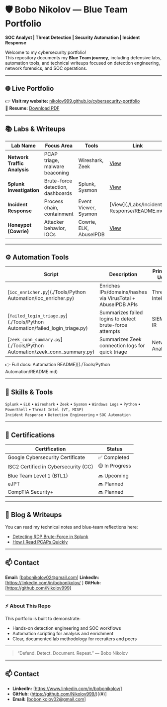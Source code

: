 # 🛡️ Bobo Nikolov — Blue Team Portfolio  
**SOC Analyst | Threat Detection | Security Automation | Incident Response**



Welcome to my cybersecurity portfolio!  
This repository documents my **Blue Team journey**, including defensive labs, automation tools, and technical writeups focused on detection engineering, network forensics, and SOC operations.

---

## 🌐 Live Portfolio
👉 **Visit my website:** [nikolov999.github.io/cybersecurity-portfolio](https://nikolov999.github.io/cybersecurity-portfolio)  
📄 **Resume:** [Download PDF](./Resume/Bobo_Nikolov_CV.pdf)

---

## 📚 Labs & Writeups

| Lab Name | Focus Area | Tools | Link |
|-----------|-------------|--------|------|
| **Network Traffic Analysis** | PCAP triage, malware beaconing | Wireshark, Zeek | [View](./Labs/Network-Analysis/README.md) |
| **Splunk Investigation** | Brute-force detection, dashboards | Splunk, Sysmon | [View](./Labs/Splunk-Investigation/README.md) |
| **Incident Response** | Process chain, containment | Event Viewer, Sysmon | [View](./Labs/Incident Response/README.md) |
| **Honeypot (Cowrie)** | Attacker behavior, IOCs | Cowrie, ELK, AbuseIPDB | [View](./Labs/Honeypot/README.md) |

---

## ⚙️ Automation Tools

| Script | Description | Primary Use |
|---------|--------------|--------------|
| [`ioc_enricher.py`](./Tools/Python Automation/ioc_enricher.py) | Enriches IPs/domains/hashes via VirusTotal + AbuseIPDB APIs | Threat Intel |
| [`failed_login_triage.py`](./Tools/Python Automation/failed_login_triage.py) | Summarizes failed logins to detect brute-force attempts | SIEM / IR |
| [`zeek_conn_summary.py`](./Tools/Python Automation/zeek_conn_summary.py) | Summarizes Zeek connection logs for quick triage | Network Analysis |

👉 Full docs: Automation README][(./Tools/Python Automation/README.md)

---

## 🧠 Skills & Tools
`Splunk` • `ELK` • `Wireshark` • `Zeek` • `Sysmon` • `Windows Logs` • `Python` • `PowerShell` • `Threat Intel (VT, MISP)`  
`Incident Response` • `Detection Engineering` • `SOC Automation`

---

## 🏅 Certifications

| Certification | Status |
|----------------|---------|
| Google Cybersecurity Certificate | ✅ Completed |
| ISC2 Certified in Cybersecurity (CC) | 🟡 In Progress |
| Blue Team Level 1 (BTL1) | 🔜 Upcoming |
| eJPT | 🔜 Planned |
| CompTIA Security+ | 🔜 Planned |

---

## 🧾 Blog & Writeups
You can read my technical notes and blue-team reflections here:  
- [Detecting RDP Brute-Force in Splunk](./Blog/detecting-bruteforce-splunk.md)  
- [How I Read PCAPs Quickly](./Blog/how-to-read-pcaps.md)

---

## 📫 Contact
**Email:** [bobonikolov02@gmail.com] 
**LinkedIn:** [https://linkedin.com/in/bobonikolov/ ] 
**GitHub:** [https://github.com/Nikolov999]

---

### ⚡ About This Repo
This portfolio is built to demonstrate:
- Hands-on detection engineering and SOC workflows  
- Automation scripting for analysis and enrichment  
- Clear, documented lab methodology for recruiters and peers  

---

> “Defend. Detect. Document. Repeat.” — Bobo Nikolov

---

## 📫 Contact
- **LinkedIn:** [https://www.linkedin.com/in/bobonikolov/]
- **GitHub:** (https://github.com/Nikolov999/)[(#)]
- **Email:** [bobonikolov02@gmail.com]

